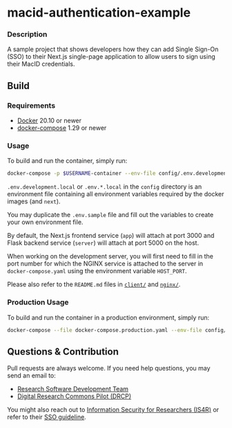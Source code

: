 # macid-authentication-example

### Description
A sample project that shows developers how they can add Single Sign-On (SSO) to their Next.js single-page application to allow users to sign using their MacID credentials.

## Build

### Requirements

- [Docker](https://docs.docker.com/engine/install/) 20.10 or newer
- [docker-compose](https://docs.docker.com/compose/install/) 1.29 or newer

### Usage

To build and run the container, simply run:
```bash
docker-compose -p $USERNAME-container --env-file config/.env.development.local up --build
```

`.env.development.local` or `.env.*.local` in the `config` directory is an environment file containing all environment variables required by the docker images (and `next`).  

You may duplicate the `.env.sample` file and fill out the variables to create your own environment file.

By default, the Next.js frontend service (`app`) will attach at port 3000 and Flask backend service (`server`) will attach at port 5000 on the host.

When working on the development server, you will first need to fill in the port number for which the NGINX service is attached to the server in `docker-compose.yaml` using the environment variable `HOST_PORT`.

Please also refer to the `README.md` files in [`client/`](client/README.md) and [`nginx/`](nginx/README.md).

### Production Usage

To build and run the container in a production environment, simply run:
```bash
docker-compose --file docker-compose.production.yaml --env-file config/.env.production.local up --build
```

## Questions & Contribution

Pull requests are always welcome. If you need help questions, you may send an email to:  
- [Research Software Development Team](mailto:rsd@mcmaster.ca)
- [Digital Research Commons Pilot (DRCP)](mailto:askresearch@mcmaster.ca)

You might also reach out to [Information Security for Researchers (IS4R)](https://informationsecurity.mcmaster.ca/people/researchers/) or refer to their [SSO guideline](https://informationsecurity.mcmaster.ca/macid-authentication-options-at-mcmaster-university/).  
